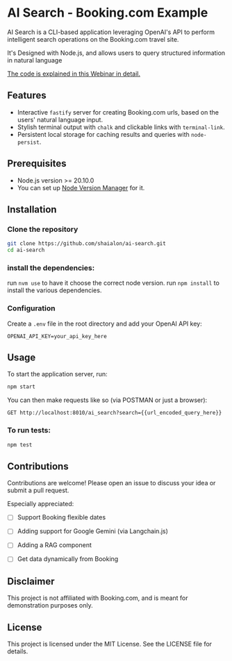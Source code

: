 # AI Search - Booking.com Example

AI Search is a CLI-based application leveraging OpenAI's API to perform intelligent search operations on the Booking.com travel site. 

It's Designed with Node.js, and allows users to query structured information in natural language

[The code is explained in this Webinar in detail.](https://www.meetup.com/meetup-group-ddasngqy/events/299458281/)

## Features

- Interactive `fastify` server for creating Booking.com urls, based on the users' natural language input.
- Stylish terminal output with `chalk` and clickable links with `terminal-link`.
- Persistent local storage for caching results and queries with `node-persist`.

## Prerequisites

- Node.js version >= 20.10.0
- You can set up [Node Version Manager](https://github.com/nvm-sh/nvm) for it.

## Installation

### Clone the repository

```bash
git clone https://github.com/shaialon/ai-search.git
cd ai-search
```

### install the dependencies:

run `nvm use` to have it choose the correct node version.
run `npm install` to install the various dependencies.


### Configuration
Create a `.env` file in the root directory and add your OpenAI API key:

```
OPENAI_API_KEY=your_api_key_here
```


## Usage
To start the application server, run:

```bash
npm start
```

You can then make requests like so (via POSTMAN or just a browser):
```
GET http://localhost:8010/ai_search?search={{url_encoded_query_here}}
```


### To run tests:

```bash
npm test
```


## Contributions
Contributions are welcome! 
Please open an issue to discuss your idea or submit a pull request.

Especially appreciated:
- [ ] Support Booking flexible dates
- [ ] Adding support for Google Gemini (via Langchain.js)
- [ ] Adding a RAG component
- [ ] Get data dynamically from Booking


## Disclaimer
This project is not affiliated with Booking.com, and is meant for demonstration purposes only.

## License
This project is licensed under the MIT License. See the LICENSE file for details.